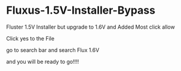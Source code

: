 # Fluxus-1.5V-Installer-Bypass
Fluster 1.5V Installer but upgrade to 1.6V and Added
Most click allow

Click yes to the File 


go to search bar and search Flux 1.6V 

and you will be ready to go!!!!
